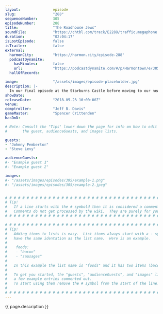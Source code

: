 ```yaml
---
layout:               episode
slug:                 "288"
sequenceNumber:       305
episodeNumber:        288
title:                "The Roadhouse Jews"
soundFile:            "https://chtbl.com/track/E2288/traffic.megaphone.fm/STA3239648695.mp3?updated=1596869520"
duration:             "02:04:17"
isLostEpisode:        false
isTrailer:            false
external:
  harmonCity:         "https://harmon.city/episode-288"
  podcastDynamite:
    hasMinutes:       false
    url:              "https://podcastdynamite.com/#/p/Harmontown/e/305/288"
  hallOfRecords:      

image:                "/assets/images/episode-placeholder.jpg"
description: |-
  In our final episode at the Starburns Castle before moving to our new home, we welcome actor and fellow Podcaster Johnny Pemberton. Dan & Jeff's hot button issues this week include squeakers, cold cases, Kanye and the logistics of a human centipede.
showDate:             
releaseDate:          "2018-05-23 10:00:00Z"
venue:                
comptroller:          "Jeff B. Davis"
gameMaster:           "Spencer Crittenden"
hasDnD:               

# Note: Consult the "Tips" lower down the page for info on how to edit
#       the guest, audienceGuests, and images lists.

guests:
- "Johnny Pemberton"
- "Steve Levy"

audienceGuests:
#- "Example guest 1"
#- "Example guest 2"

images:
#- "/assets/images/episodes/305/example-1.png"
#- "/assets/images/episodes/305/example-2.jpeg"


# # # # # # # # # # # # # # # # # # # # # # # # # # # # # # # # # # # # # # # # # # # # #
# Tip!
#   If a line starts with the # symbold then it is considered a comment.
#   Comments do not get processed by the wiki.  They are purely for your information.
# # # # # # # # # # # # # # # # # # # # # # # # # # # # # # # # # # # # # # # # # # # # #

# # # # # # # # # # # # # # # # # # # # # # # # # # # # # # # # # # # # # # # # # # # # #
# Tip!
#   Adding items to lists is easy.  List items always start with a - symbol and have
#   have the same identation as the list name.  Here is an example.
#
#    foods:
#    - "bacon"
#    - "sausages"
#
#   In this example the list name is "foods" and it has two items (bacon, and sausages).
#
#   To get you started, the "guests", "audienceGuests", and "images" lists below have
#   a few example entries commented out.
#   To start using them remove the # symbol from the start of the line.
#
# # # # # # # # # # # # # # # # # # # # # # # # # # # # # # # # # # # # # # # # # # # # #
---
```


<!-- The episode description will be rendered here -->
{{ page.description }}

<!-- Add your content BELOW here -->
<!-- vvvvvvvvvvvvvvvvvvvvvvvvvvv -->




<!-- ^^^^^^^^^^^^^^^^^^^^^^^^^^^ -->
<!-- Add your content ABOVE here -->

<!-- The episode gallery will be rendered here -->